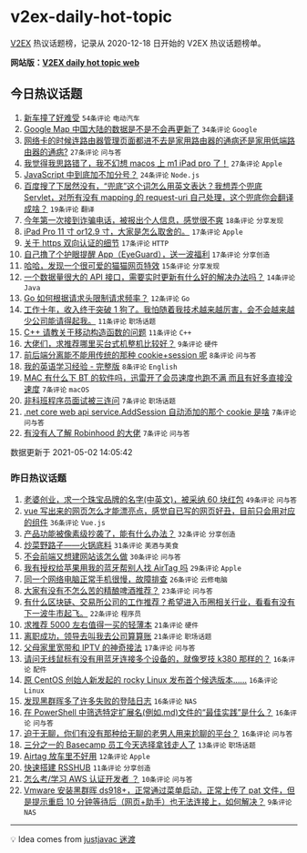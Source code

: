 # v2ex-daily-hot-topic

[V2EX](https://www.v2ex.com/) 热议话题榜，记录从 2020-12-18 日开始的 V2EX 热议话题榜单。

**网站版：[V2EX daily hot topic web](https://boojack.github.io/v2ex-daily-hot-topic-web/)**

## 今日热议话题

<!-- TODAY BEGIN -->

1. [新车撞了好难受](https://www.v2ex.com/t/774599) `54条评论` `电动汽车`
1. [Google Map 中国大陆的数据是不是不会再更新了](https://www.v2ex.com/t/774611) `34条评论` `Google`
1. [网络卡的时候连路由器管理页面都进不去是家用路由器的通病还是家用低端路由器的通病?](https://www.v2ex.com/t/774596) `27条评论` `问与答`
1. [我觉得我思路错了，我不幻想 macos 上 m1 iPad pro 了！](https://www.v2ex.com/t/774619) `27条评论` `Apple`
1. [JavaScript 中到底加不加分号？](https://www.v2ex.com/t/774657) `24条评论` `Node.js`
1. [百度搜了下居然没有，“兜底”这个词怎么用英文表达？我想弄个兜底 Servlet，对所有没有 mapping 的 request-uri 自己处理，这个兜底你会翻译成啥？](https://www.v2ex.com/t/774649) `19条评论` `翻译`
1. [今年第一次接到诈骗电话，被报出个人信息，感觉很不爽](https://www.v2ex.com/t/774623) `18条评论` `分享发现`
1. [iPad Pro 11 寸 or12.9 寸，大家是怎么取舍的。](https://www.v2ex.com/t/774662) `17条评论` `Apple`
1. [关于 https 双向认证的细节](https://www.v2ex.com/t/774653) `17条评论` `HTTP`
1. [自己撸了个护眼提醒 App（EyeGuard），送一波福利](https://www.v2ex.com/t/774644) `17条评论` `分享创造`
1. [哈哈，发现一个很可爱的猫猫网页特效](https://www.v2ex.com/t/774589) `15条评论` `分享发现`
1. [一个数据量很大的 API 接口，需要实时更新有什么好的解决办法吗？](https://www.v2ex.com/t/774624) `14条评论` `Java`
1. [Go 如何根据请求头限制请求频率？](https://www.v2ex.com/t/774595) `12条评论` `Go`
1. [工作十年，收入终于突破 1 狗了。我怕随着我技术越来越厉害，会不会越来越少公司能请得起我。](https://www.v2ex.com/t/774667) `11条评论` `职场话题`
1. [C++ 请教关于移动构造函数的问题](https://www.v2ex.com/t/774622) `11条评论` `C++`
1. [大佬们，求推荐哪里买台式机整机比较好？](https://www.v2ex.com/t/774664) `9条评论` `硬件`
1. [前后端分离能不能用传统的那种 cookie+session 呢](https://www.v2ex.com/t/774603) `8条评论` `问与答`
1. [我的英语学习经验 - 完整版](https://www.v2ex.com/t/774600) `8条评论` `English`
1. [MAC 有什么下 BT 的软件吗，迅雷开了会员速度也跑不满 而且有好多直接没速度](https://www.v2ex.com/t/774673) `7条评论` `macOS`
1. [非科班程序员面试被三连问](https://www.v2ex.com/t/774659) `7条评论` `职场话题`
1. [.net core web api service.AddSession 自动添加的那个 cookie 是啥](https://www.v2ex.com/t/774631) `7条评论` `问与答`
1. [有没有人了解 Robinhood 的大佬](https://www.v2ex.com/t/774610) `7条评论` `问与答`

数据更新于 2021-05-02 14:05:42

<!-- TODAY END -->

### 昨日热议话题

<!-- YESTERDAY BEGIN -->

1. [老婆创业，求一个珠宝品牌的名字(中英文)，被采纳 60 块红包](https://www.v2ex.com/t/774466) `49条评论` `问与答`
1. [vue 写出来的网页怎么才能漂亮点，感觉自已写的网页好丑，目前只会用对应的组件](https://www.v2ex.com/t/774464) `36条评论` `Vue.js`
1. [产品功能被像素级抄袭了，能有什么办法？](https://www.v2ex.com/t/774550) `32条评论` `分享创造`
1. [炒菜野路子——火锅底料](https://www.v2ex.com/t/774494) `31条评论` `美酒与美食`
1. [不会前端又想建网站该怎么做](https://www.v2ex.com/t/774468) `30条评论` `问与答`
1. [我有授权给苹果用我的蓝牙帮别人找 AirTag 吗](https://www.v2ex.com/t/774501) `29条评论` `Apple`
1. [同一个网络电脑正常手机很慢，故障排查](https://www.v2ex.com/t/774471) `26条评论` `云修电脑`
1. [大家有没有不怎么苦的精酿啤酒推荐？](https://www.v2ex.com/t/774496) `23条评论` `问与答`
1. [有什么区块链、交易所公司的工作推荐？希望进入币圈相关行业，看看有没有下一波牛市起飞。](https://www.v2ex.com/t/774516) `22条评论` `程序员`
1. [求推荐 5000 左右值得一买的轻薄本](https://www.v2ex.com/t/774549) `21条评论` `硬件`
1. [离职成功，领导去叫我去公司算算账](https://www.v2ex.com/t/774535) `21条评论` `职场话题`
1. [父母家里宽带和 IPTV 的神奇接法](https://www.v2ex.com/t/774536) `17条评论` `问与答`
1. [请问无线鼠标有没有用蓝牙连接多个设备的，就像罗技 k380 那样的？](https://www.v2ex.com/t/774558) `16条评论` `配件`
1. [原 CentOS 创始人新发起的 rocky Linux 发布首个候选版本......](https://www.v2ex.com/t/774559) `16条评论` `Linux`
1. [发现黑群晖多了许多失败的登陆日志](https://www.v2ex.com/t/774485) `16条评论` `NAS`
1. [在 PowerShell 中筛选特定扩展名(例如.md)文件的“最佳实践”是什么？](https://www.v2ex.com/t/774469) `16条评论` `问与答`
1. [迫于无聊，你们有没有那种给无聊的老男人用来尬聊的平台？](https://www.v2ex.com/t/774467) `16条评论` `问与答`
1. [三分之一的 Basecamp 员工今天选择拿钱走人了](https://www.v2ex.com/t/774518) `13条评论` `职场话题`
1. [Airtag 放车里不好用](https://www.v2ex.com/t/774545) `12条评论` `Apple`
1. [快速搭建 RSSHUB](https://www.v2ex.com/t/774475) `11条评论` `分享创造`
1. [怎么考/学习 AWS 认证开发者 ？](https://www.v2ex.com/t/774565) `10条评论` `问与答`
1. [Vmware 安装黑群晖 ds918+，正常通过菜单启动，正常上传了 pat 文件，但是提示重启 10 分钟等待后（网页+助手）也无法连接上，如何解决？](https://www.v2ex.com/t/774560) `9条评论` `NAS`

<!-- YESTERDAY END -->

---

💡 Idea comes from [justjavac 迷渡](https://github.com/justjavac/)
